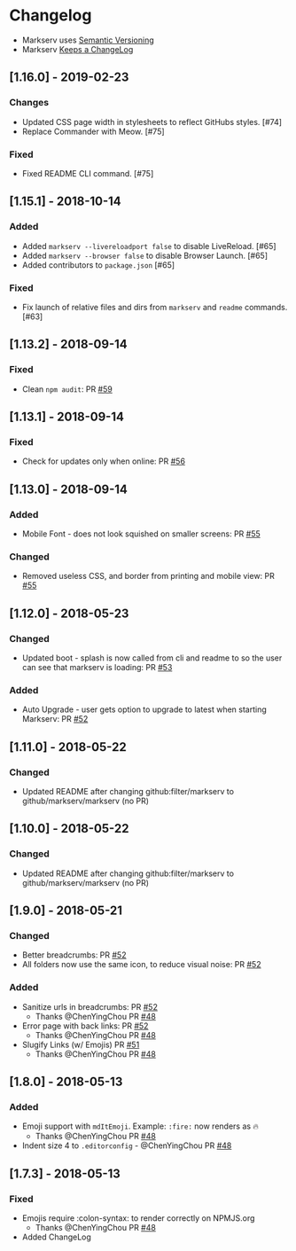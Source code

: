 # Changelog

- Markserv uses [Semantic Versioning](http://semver.org/)
- Markserv [Keeps a ChangeLog](https://keepachangelog.com/en/1.0.0/)

## [1.16.0] - 2019-02-23

### Changes

- Updated CSS page width in stylesheets to reflect GitHubs styles. [#74]
- Replace Commander with Meow. [#75]

### Fixed

- Fixed README CLI command. [#75]

## [1.15.1] - 2018-10-14

### Added

- Added `markserv --livereloadport false` to disable LiveReload. [#65] 
- Added `markserv --browser false` to disable Browser Launch. [#65] 
- Added contributors to `package.json` [#65] 

### Fixed

- Fix launch of relative files and dirs from `markserv` and `readme` commands. [#63]

## [1.13.2] - 2018-09-14

### Fixed

- Clean `npm audit`: PR [#59](https://github.com/F1LT3R/markserv/pull/59)

## [1.13.1] - 2018-09-14

### Fixed

- Check for updates only when online: PR [#56](https://github.com/F1LT3R/markserv/pull/56)

## [1.13.0] - 2018-09-14

### Added

- Mobile Font - does not look squished on smaller screens: PR [#55](https://github.com/F1LT3R/markserv/pull/55)

### Changed

- Removed useless CSS, and border from printing and mobile view: PR [#55](https://github.com/F1LT3R/markserv/pull/55)

## [1.12.0] - 2018-05-23

### Changed

- Updated boot - splash is now called from cli and readme to so the user can see that markserv is loading: PR [#53](https://github.com/F1LT3R/markserv/pull/53)

### Added

- Auto Upgrade - user gets option to upgrade to latest when starting Markserv: PR [#52](https://github.com/F1LT3R/markserv/pull/52)

## [1.11.0] - 2018-05-22

### Changed

- Updated README after changing github:filter/markserv to github/markserv/markserv (no PR)

## [1.10.0] - 2018-05-22

### Changed

- Updated README after changing github:filter/markserv to github/markserv/markserv (no PR)

## [1.9.0] - 2018-05-21

### Changed

- Better breadcrumbs: PR [#52](https://github.com/F1LT3R/markserv/pull/52)
- All folders now use the same icon, to reduce visual noise: PR [#52](https://github.com/F1LT3R/markserv/pull/52)

### Added

- Sanitize urls in breadcrumbs: PR [#52](https://github.com/F1LT3R/markserv/pull/52)
	+ Thanks @ChenYingChou PR [#48](https://github.com/F1LT3R/markserv/pull/48)
- Error page with back links: PR [#52](https://github.com/F1LT3R/markserv/pull/52)
	+ Thanks @ChenYingChou PR [#48](https://github.com/F1LT3R/markserv/pull/48)
- Slugify Links (w/ Emojis) PR [#51](https://github.com/F1LT3R/markserv/pull/51)
	+ Thanks @ChenYingChou PR [#48](https://github.com/F1LT3R/markserv/pull/48)

## [1.8.0] - 2018-05-13

### Added

- Emoji support with `mdItEmoji`. Example: `:fire:` now renders as :fire:
	+ Thanks @ChenYingChou PR [#48](https://github.com/F1LT3R/markserv/pull/48/files)
- Indent size 4 to `.editorconfig` - @ChenYingChou PR [#48](https://github.com/F1LT3R/markserv/pull/48/files)

## [1.7.3] - 2018-05-13

### Fixed

- Emojis require \:colon-syntax\: to render correctly on NPMJS.org
	+ Thanks @ChenYingChou PR [#48](https://github.com/F1LT3R/markserv/pull/48/files)
- Added ChangeLog